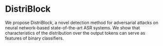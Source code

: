 # DistriBlock
We propose DistriBlock, a novel detection method for adversarial attacks on neural network-based state-of-the-art ASR systems. We show that characteristics of the distribution over the output tokens can serve as features of binary classifiers.
